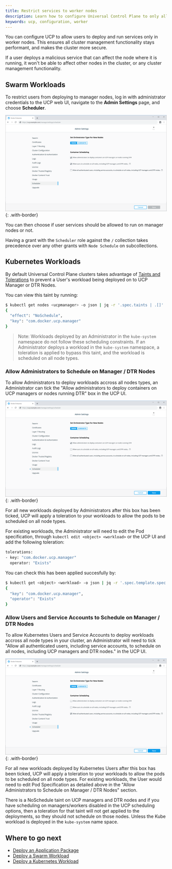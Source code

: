 ```yaml
---
title: Restrict services to worker nodes
description: Learn how to configure Universal Control Plane to only allow running services in worker nodes.
keywords: ucp, configuration, worker
---
```


You can configure UCP to allow users to deploy and run services only in
worker nodes. This ensures all cluster management functionality stays
performant, and makes the cluster more secure.

If a user deploys a malicious service that can affect the node where it
is running, it won't be able to affect other nodes in the cluster, or
any cluster management functionality.

## Swarm Workloads

To restrict users from deploying to manager nodes, log in with administrator
credentials to the UCP web UI, navigate to the **Admin Settings**
page, and choose **Scheduler**.

![](../../images/restrict-services-to-worker-nodes-1.png){: .with-border}

You can then choose if user services should be allowed to run on manager nodes
or not.

Having a grant with the `Scheduler` role against the `/` collection takes
precedence over any other grants with `Node Schedule` on subcollections.

## Kubernetes Workloads

By default Universal Control Plane clusters takes advantage of [Taints and
Tolerations](https://kubernetes.io/docs/concepts/configuration/taint-and-toleration/)
to prevent a User's workload being deployed on to UCP Manager or DTR Nodes. 

You can view this taint by running:

```bash
$ kubectl get nodes <ucpmanager> -o json | jq -r '.spec.taints | .[]'
{
  "effect": "NoSchedule",
  "key": "com.docker.ucp.manager"
}
```

> Note: Workloads deployed by an Administrator in the `kube-system` namespace do
> not follow these scheduling constraints. If an Administrator deploys a
> workload in the `kube-system` namespace, a toleration is applied to bypass
> this taint, and the workload is scheduled on all node types.

### Allow Administrators to Schedule on Manager / DTR Nodes

To allow Administrators to deploy workloads accross all nodes types, an
Administrator can tick the "Allow administrators to deploy containers on UCP
managers or nodes running DTR" box in the UCP UI. 

![](../../images/restrict-services-to-worker-nodes-2.png){: .with-border}

For all new workloads deployed by Administrators after this box has been
ticked, UCP will apply a toleration to your workloads to allow the pods to be
scheduled on all node types.

For existing workloads, the Administrator will need to edit the Pod
specification, through `kubectl edit <object> <workload>` or the UCP UI and add
the following toleration:

```bash
tolerations:
- key: "com.docker.ucp.manager"
  operator: "Exists"
```

You can check this has been applied succesfully by:

```bash
$ kubectl get <object> <workload> -o json | jq -r '.spec.template.spec.tolerations | .[]'
{
  "key": "com.docker.ucp.manager",
  "operator": "Exists"
}
```

### Allow Users and Service Accounts to Schedule on Manager / DTR Nodes

To allow Kubernetes Users and Service Accounts to deploy workloads accross all
node types in your cluster, an Administrator will need to tick "Allow all
authenticated users, including service accounts, to schedule on all nodes,
including UCP managers and DTR nodes." in the UCP UI. 

![](../../images/restrict-services-to-worker-nodes-3.png){: .with-border}

For all new workloads deployed by Kubernetes Users after this box has been
ticked, UCP will apply a toleration to your workloads to allow the pods to be
scheduled on all node types. For existing workloads, the User would need to edit
Pod Specification as detailed above in the "Allow Administrators to Schedule on
Manager / DTR Nodes" section.

There is a NoSchedule taint on UCP managers and DTR nodes and if you have
scheduling on managers/workers disabled in the UCP scheduling options, then a
toleration for that taint will not get applied to the deployments, so they
should not schedule on those nodes. Unless the Kube workload is deployed in the
`kube-system` name space.

## Where to go next

- [Deploy an Application Package](/ee/ucp/deploy-application-package/)
- [Deploy a Swarm Workload](/ee/ucp/swarm/)
- [Deploy a Kubernetes Workload](/ee/ucp/kubernetes//)
